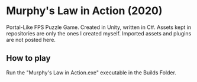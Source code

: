 # Murphy's Law in Action (2020)
Portal-Like FPS Puzzle Game.
Created in Unity, written in C#.
Assets kept in repositories are only the ones I created myself.
Imported assets and plugins are not posted here.

## How to play
Run the "Murphy's Law in Action.exe" executable in the Builds Folder.

